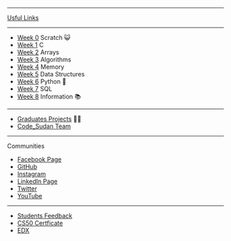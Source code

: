 ***
[Usful Links](https://mohamed-faroug.github.io/ap/curriculum/usefullinks/)

***
* [Week 0](https://mohamed-faroug.github.io/ap/curriculum/0/) Scratch 😺
* [Week 1](https://mohamed-faroug.github.io/ap/curriculum/1/) C
* [Week 2](https://mohamed-faroug.github.io/ap/curriculum/2/) Arrays
* [Week 3](https://mohamed-faroug.github.io/ap/curriculum/3/) Algorithms
* [Week 4](https://mohamed-faroug.github.io/ap/curriculum/4/) Memory
* [Week 5](https://mohamed-faroug.github.io/ap/curriculum/5/) Data Structures
* [Week 6](https://mohamed-faroug.github.io/ap/curriculum/6/) Python  🐍
* [Week 7](https://mohamed-faroug.github.io/ap/curriculum/7/) SQL
* [Week 8](https://mohamed-faroug.github.io/ap/curriculum/8/) Information 📚


***
* [Graduates Projects](https://mohamed-faroug.github.io/ap/graduates/) 🧑‍🎓
* [Code_Sudan Team](https://mohamed-faroug.github.io/ap/team/)


***

Communities

* [Facebook Page](https://www.facebook.com/codesudan)
* [GitHub](https://github.com/code-sudan)
* [Instagram](https://www.instagram.com/codesudan/)
* [LinkedIn Page](https://www.linkedin.com/company/66235022/)
* [Twitter](https://twitter.com/CodeSudan)
* [YouTube](https://www.youtube.com/channel/UCvw-oD093q--x27JrwNRhyw/)

***

* [Students Feedback](https://mohamed-faroug.github.io/ap/curriculum/feedback/)
* [CS50 Certficate ](https://mohamed-faroug.github.io/ap/curriculum/cs50Certficate/)
* [EDX ](https://courses.edx.org/courses/course-v1:HarvardX+CS50+X/course/)





